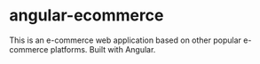 # angular-ecommerce
This is an e-commerce web application based on other popular e-commerce platforms. Built with Angular.
